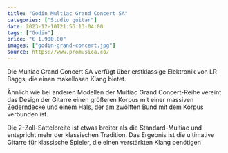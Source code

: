 ```yaml
---
title: "Godin Multiac Grand Concert SA"
categories: ["Studio guitar"]
date: 2023-12-10T21:56:13-04:00
tags: ["Godin"]
price: "€ 1.900,00"
images: ["godin-grand-concert.jpg"]
source: https://www.promusica.co/
---
```


Die Multiac Grand Concert SA verfügt über erstklassige Elektronik von LR Baggs, die einen makellosen Klang bietet.

Ähnlich wie bei anderen Modellen der Multiac Grand Concert-Reihe vereint das Design der Gitarre einen größeren Korpus mit einer massiven Zederndecke und einem Hals, der am zwölften Bund mit dem Korpus verbunden ist.

Die 2-Zoll-Sattelbreite ist etwas breiter als die Standard-Multiac und entspricht mehr der klassischen Tradition. Das Ergebnis ist die ultimative Gitarre für klassische Spieler, die einen verstärkten Klang benötigen
